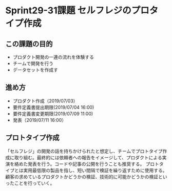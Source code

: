 # Sprint29-31課題 セルフレジのプロタイプ作成

## この課題の目的
- プロダクト開発の一連の流れを体験する
- チームで開発を行う
- データセットを作成す

## 進め方
- プロダクト作成（2019/07/03）
- 要件定義書提出期限(2019/07/04 16:00)
- 要件定義書変更期限(2019/07/09 11:00)
- 発表（2019/07/11 16:00）

## プロトタイプ作成
「セルフレジ」の開発の話を持ちかけられたと想定し、チームでプロトタイプ作成に取り組む。最終的には依頼者への報告をイメージして、プロダクトによる実演を絡めた発表を行う。コードや記事の公開を行うことも推奨する。
プロトタイプとは実用最低限の製品を指し、短い間隔で検証を繰り返すために使用する。顧客の求めているプロダクトかどうかの検証、技術的に可能かどうかの検証といったことを行っていく。
